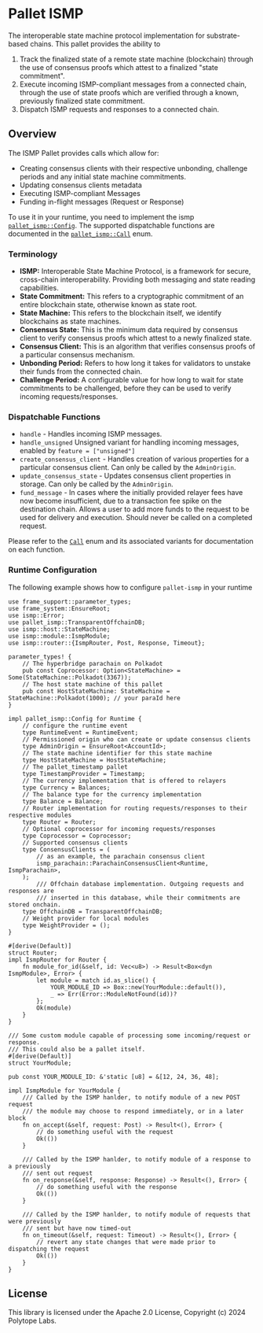 # Pallet ISMP

The interoperable state machine protocol implementation for substrate-based chains. This pallet provides the ability to

1. Track the finalized state of a remote state machine (blockchain) through the use of consensus proofs which attest to a finalized "state commitment".
2. Execute incoming ISMP-compliant messages from a connected chain, through the use of state proofs which are verified through a known, previously finalized state commitment.
3. Dispatch ISMP requests and responses to a connected chain.

## Overview

The ISMP Pallet provides calls which allow for:

- Creating consensus clients with their respective unbonding, challenge periods and any initial state machine commitments.
- Updating consensus clients metadata
- Executing ISMP-compliant Messages
- Funding in-flight messages (Request or Response)

To use it in your runtime, you need to implement the ismp
[`pallet_ismp::Config`](https://docs.rs/pallet-ismp/latest/pallet_ismp/pallet/trait.Config.html). The supported dispatchable functions are documented in the
[`pallet_ismp::Call`](https://docs.rs/pallet-ismp/latest/pallet_ismp/pallet/enum.Call.html) enum.

### Terminology

- **ISMP:** Interoperable State Machine Protocol, is a framework for secure, cross-chain interoperability. Providing both messaging and state reading capabilities.
- **State Commitment:** This refers to a cryptographic commitment of an entire blockchain state, otherwise known as state root.
- **State Machine:** This refers to the blockchain itself, we identify blockchains as state machines.
- **Consensus State:** This is the minimum data required by consensus client to verify consensus proofs which attest to a newly finalized state.
- **Consensus Client:** This is an algorithm that verifies consensus proofs of a particular consensus mechanism.
- **Unbonding Period:** Refers to how long it takes for validators to unstake their funds from the connected chain.
- **Challenge Period:** A configurable value for how long to wait for state commitments to be challenged, before they can be used to verify incoming requests/responses.

### Dispatchable Functions

- `handle` - Handles incoming ISMP messages.
- `handle_unsigned` Unsigned variant for handling incoming messages, enabled by `feature = ["unsigned"]`
- `create_consensus_client` - Handles creation of various properties for a particular consensus client. Can only be called by the `AdminOrigin`.
- `update_consensus_state` - Updates consensus client properties in storage. Can only be called by the `AdminOrigin`.
- `fund_message` - In cases where the initially provided relayer fees have now become insufficient, due to a transaction fee spike on the destination chain. Allows a user to add more funds to the request to be used for delivery and execution. Should never be called on a completed request.

Please refer to the [`Call`](https://docs.rs/pallet-ismp/latest/pallet_ismp/pallet/enum.Call.html) enum and its associated
variants for documentation on each function.

### Runtime Configuration

The following example shows how to configure `pallet-ismp` in your runtime

```rust,ignore
use frame_support::parameter_types;
use frame_system::EnsureRoot;
use ismp::Error;
use pallet_ismp::TransparentOffchainDB;
use ismp::host::StateMachine;
use ismp::module::IsmpModule;
use ismp::router::{IsmpRouter, Post, Response, Timeout};

parameter_types! {
    // The hyperbridge parachain on Polkadot
    pub const Coprocessor: Option<StateMachine> = Some(StateMachine::Polkadot(3367));
    // The host state machine of this pallet
    pub const HostStateMachine: StateMachine = StateMachine::Polkadot(1000); // your paraId here
}

impl pallet_ismp::Config for Runtime {
    // configure the runtime event
    type RuntimeEvent = RuntimeEvent;
    // Permissioned origin who can create or update consensus clients
    type AdminOrigin = EnsureRoot<AccountId>;
    // The state machine identifier for this state machine
    type HostStateMachine = HostStateMachine;
    // The pallet_timestamp pallet
    type TimestampProvider = Timestamp;
    // The currency implementation that is offered to relayers
    type Currency = Balances;
    // The balance type for the currency implementation
    type Balance = Balance;
    // Router implementation for routing requests/responses to their respective modules
    type Router = Router;
    // Optional coprocessor for incoming requests/responses
    type Coprocessor = Coprocessor;
    // Supported consensus clients
    type ConsensusClients = (
        // as an example, the parachain consensus client
        ismp_parachain::ParachainConsensusClient<Runtime, IsmpParachain>,
    );
		/// Offchain database implementation. Outgoing requests and responses are
		/// inserted in this database, while their commitments are stored onchain.
    type OffchainDB = TransparentOffchainDB;
    // Weight provider for local modules
    type WeightProvider = ();
}

#[derive(Default)]
struct Router;
impl IsmpRouter for Router {
    fn module_for_id(&self, id: Vec<u8>) -> Result<Box<dyn IsmpModule>, Error> {
        let module = match id.as_slice() {
            YOUR_MODULE_ID => Box::new(YourModule::default()),
            _ => Err(Error::ModuleNotFound(id))?
        };
        Ok(module)
    }
}

/// Some custom module capable of processing some incoming/request or response.
/// This could also be a pallet itself.
#[derive(Default)]
struct YourModule;

pub const YOUR_MODULE_ID: &'static [u8] = &[12, 24, 36, 48];

impl IsmpModule for YourModule {
    /// Called by the ISMP hanlder, to notify module of a new POST request
    /// the module may choose to respond immediately, or in a later block
    fn on_accept(&self, request: Post) -> Result<(), Error> {
        // do something useful with the request
        Ok(())
    }

    /// Called by the ISMP hanlder, to notify module of a response to a previously
    /// sent out request
    fn on_response(&self, response: Response) -> Result<(), Error> {
        // do something useful with the response
        Ok(())
    }

    /// Called by the ISMP hanlder, to notify module of requests that were previously
    /// sent but have now timed-out
	fn on_timeout(&self, request: Timeout) -> Result<(), Error> {
        // revert any state changes that were made prior to dispatching the request
        Ok(())
    }
}
```

## License

This library is licensed under the Apache 2.0 License, Copyright (c) 2024 Polytope Labs.
